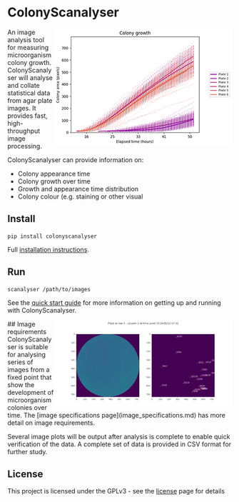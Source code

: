 # ColonyScanalyser
<img align="right" src="images/growth_curve_small.png">
An image analysis tool for measuring microorganism colony growth.
ColonyScanalyser will analyse and collate statistical data from agar plate images.
 It provides fast, high-throughput image processing.

ColonyScanalyser can provide information on:

* Colony appearance time
* Colony growth over time
* Growth and appearance time distribution
* Colony colour (e.g. staining or other visual 

## Install
```
pip install colonyscanalyser
```
Full [installation instructions](installation.md).

## Run
```
scanalyser /path/to/images
```
See the [quick start guide](quick_start.md) for more information on getting up and running with ColonyScanalyser.

<img align="right" src="images/plate_timelapse_tiny.gif">
## Image requirements
ColonyScanalyser is suitable for analysing series of images from a fixed point that show the development of microorganism colonies over time. The [image specifications page](image_specifications.md) has more detail on image requirements.

Several image plots will be output after analysis is complete to enable quick verification of the data. A complete set of data is provided in CSV format for further study.

## License
This project is licensed under the GPLv3 - see the [license](LICENSE.md) page for details